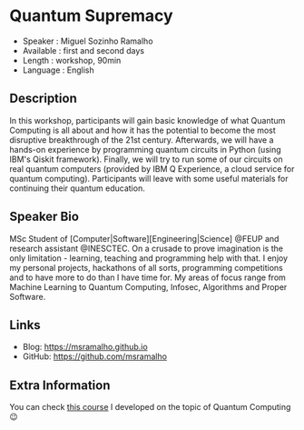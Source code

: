 Quantum Supremacy
=========================

* Speaker   : Miguel Sozinho Ramalho
* Available : first and second days
* Length    : workshop, 90min
* Language  : English

Description
-----------

In this workshop, participants will gain basic knowledge of what Quantum Computing is all about and how it has the potential to become the most disruptive breakthrough of the 21st century.
Afterwards, we will have a hands-on experience by programming quantum circuits in Python (using IBM's Qiskit framework). 
Finally, we will try to run some of our circuits on real quantum computers (provided by IBM Q Experience, a cloud service for quantum computing).
Participants will leave with some useful materials for continuing their quantum education.

Speaker Bio
-----------

MSc Student of [Computer|Software][Engineering|Science] @FEUP and research assistant @INESCTEC. 
On a crusade to prove imagination is the only limitation - learning, teaching and programming help with that.
I enjoy my personal projects, hackathons of all sorts, programming competitions and to have more to do than I have time for.
My areas of focus range from Machine Learning to Quantum Computing, Infosec, Algorithms and Proper Software.

Links
-----

* Blog: https://msramalho.github.io
* GitHub: https://github.com/msramalho

Extra Information
-----------------

You can check [this course](https://github.com/msramalho/Teach-Me-Quantum) I developed on the topic of Quantum Computing 😉
